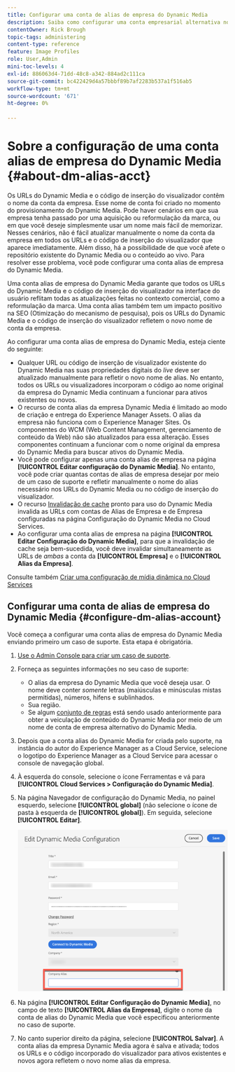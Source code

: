 ```yaml
---
title: Configurar uma conta de alias de empresa do Dynamic Media
description: Saiba como configurar uma conta empresarial alternativa no Dynamic Media.
contentOwner: Rick Brough
topic-tags: administering
content-type: reference
feature: Image Profiles
role: User,Admin
mini-toc-levels: 4
exl-id: 886063d4-71dd-48c8-a342-884ad2c111ca
source-git-commit: bc422429d4a57bbbf89b7af2283b537a1f516ab5
workflow-type: tm+mt
source-wordcount: '671'
ht-degree: 0%

---
```


# Sobre a configuração de uma conta alias de empresa do Dynamic Media {#about-dm-alias-acct}

<!-- hide: yes
hidefromtoc: yes 
-->

<!-- 
>[!NOTE]
>
>This feature to create a Dynamic Media company alias account is in the Prerelease Channel for January 2022. See [Prerelease Channel documentation](https://experienceleague.adobe.com/docs/experience-manager-cloud-service/content/release-notes/prerelease.html?lang=pt-BR#enable-prerelease) for information on how to enable the feature for your environment. The feature is generally available in the February 2022 release. 
-->

Os URLs do Dynamic Media e o código de inserção do visualizador contêm o nome da conta da empresa. Esse nome de conta foi criado no momento do provisionamento do Dynamic Media. Pode haver cenários em que sua empresa tenha passado por uma aquisição ou reformulação da marca, ou em que você deseje simplesmente usar um nome mais fácil de memorizar. Nesses cenários, não é fácil atualizar manualmente o nome da conta da empresa em todos os URLs e o código de inserção do visualizador que aparece imediatamente. Além disso, há a possibilidade de que você afete o repositório existente do Dynamic Media ou o conteúdo ao vivo. Para resolver esse problema, você pode configurar uma conta alias de empresa do Dynamic Media.

Uma conta alias de empresa do Dynamic Media garante que todos os URLs do Dynamic Media e o código de inserção do visualizador na interface do usuário reflitam todas as atualizações feitas no contexto comercial, como a reformulação da marca. Uma conta alias também tem um impacto positivo na SEO (Otimização do mecanismo de pesquisa), pois os URLs do Dynamic Media e o código de inserção do visualizador refletem o novo nome de conta da empresa.

Ao configurar uma conta alias de empresa do Dynamic Media, esteja ciente do seguinte:

* Qualquer URL ou código de inserção de visualizador existente do Dynamic Media nas suas propriedades digitais do *live* deve ser atualizado manualmente para refletir o novo nome de alias. No entanto, todos os URLs ou visualizadores incorporam o código ao nome original da empresa do Dynamic Media continuam a funcionar para ativos existentes ou novos.
* O recurso de conta alias da empresa Dynamic Media é limitado ao modo de criação e entrega do Experience Manager Assets. O alias da empresa não funciona com o Experience Manager Sites. Os componentes do WCM (Web Content Management, gerenciamento de conteúdo da Web) não são atualizados para essa alteração. Esses componentes continuam a funcionar com o nome original da empresa do Dynamic Media para buscar ativos do Dynamic Media.
* Você pode configurar apenas uma conta alias de empresa na página **[!UICONTROL Editar configuração do Dynamic Media]**. No entanto, você pode criar quantas contas de alias de empresa desejar por meio de um caso de suporte e refletir manualmente o nome do alias necessário nos URLs do Dynamic Media ou no código de inserção do visualizador.
* O recurso [Invalidação de cache](/help/assets/dynamic-media/invalidate-cdn-cache-dynamic-media.md) pronto para uso do Dynamic Media invalida as URLs com contas de Alias de Empresa e de Empresa configuradas na página Configuração do Dynamic Media no Cloud Services.
* Ao configurar uma conta alias de empresa na página **[!UICONTROL Editar Configuração do Dynamic Media]**, para que a invalidação de cache seja bem-sucedida, você deve invalidar simultaneamente as URLs de *ambas* a conta da **[!UICONTROL Empresa]** e o **[!UICONTROL Alias da Empresa]**.

Consulte também [Criar uma configuração de mídia dinâmica no Cloud Services](/help/assets/dynamic-media/config-dm.md#configuring-dynamic-media-cloud-services)

## Configurar uma conta de alias de empresa do Dynamic Media {#configure-dm-alias-account}

Você começa a configurar uma conta alias de empresa do Dynamic Media enviando primeiro um caso de suporte. Esta etapa é obrigatória.

1. [Use o Admin Console para criar um caso de suporte](https://helpx.adobe.com/br/enterprise/using/support-for-experience-cloud.html).
1. Forneça as seguintes informações no seu caso de suporte:

   * O alias da empresa do Dynamic Media que você deseja usar. O nome deve conter *somente* letras (maiúsculas e minúsculas mistas permitidas), números, hifens e sublinhados.
   * Sua região.
   * Se algum [conjunto de regras](/help/assets/dynamic-media/using-rulesets-to-transform-urls.md) está sendo usado anteriormente para obter a veiculação de conteúdo do Dynamic Media por meio de um nome de conta de empresa alternativo do Dynamic Media.

1. Depois que a conta alias do Dynamic Media for criada pelo suporte, na instância do autor do Experience Manager as a Cloud Service, selecione o logotipo do Experience Manager as a Cloud Service para acessar o console de navegação global.
1. À esquerda do console, selecione o ícone Ferramentas e vá para **[!UICONTROL Cloud Services > Configuração do Dynamic Media]**.
1. Na página Navegador de configuração do Dynamic Media, no painel esquerdo, selecione **[!UICONTROL global]** (não selecione o ícone de pasta à esquerda de **[!UICONTROL global]**). Em seguida, selecione **[!UICONTROL Editar]**.

   ![Campo de texto Alias da empresa do Dynamic Media](/help/assets/assets-dm/dm-company-alias.png)

1. Na página **[!UICONTROL Editar Configuração do Dynamic Media]**, no campo de texto **[!UICONTROL Alias da Empresa]**, digite o nome da conta de alias do Dynamic Media que você especificou anteriormente no caso de suporte.
1. No canto superior direito da página, selecione **[!UICONTROL Salvar]**.
A conta alias da empresa Dynamic Media agora é salva e ativada; todos os URLs e o código incorporado do visualizador para ativos existentes e novos agora refletem o novo nome alias da empresa.